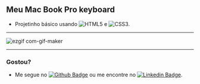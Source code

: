## Meu Mac Book Pro keyboard
- Projetinho básico usando <img alt="HTML5" src="https://img.shields.io/badge/html5-%23E34F26.svg?&style=for-the-badge&logo=html5&logoColor=white"/> e <img alt="CSS3" src="https://img.shields.io/badge/css3-%231572B6.svg?&style=for-the-badge&logo=css3&logoColor=white"/>.


---

![ezgif com-gif-maker](https://user-images.githubusercontent.com/74693166/118302285-6537bb00-b4ba-11eb-8f15-349f770601bc.gif)

---
### Gostou?
- Me segue no [![Github Badge](https://img.shields.io/badge/-Github-000?style=flat-square&logo=Github&logoColor=white&link=https://github.com/WellingtonPessanha)](https://github.com/WellingtonPessanha) ou me encontre no [![Linkedin Badge](https://img.shields.io/badge/-LinkedIn-blue?style=flat-square&logo=Linkedin&logoColor=white&link=https://www.linkedin.com/in/fagnerpsantos/)](https://www.linkedin.com/in/wellington-ribeiro-pessanha/).


